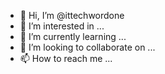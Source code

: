 - 👋 Hi, I’m @ittechwordone
- 👀 I’m interested in ...
- 🌱 I’m currently learning ...
- 💞️ I’m looking to collaborate on ...
- 📫 How to reach me ...

<!---
ittechwordone/ittechwordone is a ✨ special ✨ repository because its `README.md` (this file) appears on your GitHub profile.
You can click the Preview link to take a look at your changes.
--->

